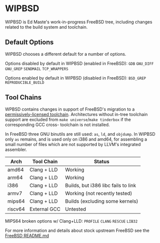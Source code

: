 WIPBSD
======

WIPBSD is Ed Maste's work-in-progress FreeBSD tree, including changes
related to the build system and toolchain.

Default Options
---------------
WIPBSD chooses a different default for a number of options.

Options disabled by default in WIPBSD (enabled in FreeBSD):
    `GDB` `GNU_DIFF` `GNU_GREP` `SENDMAIL` `TCP_WRAPPERS`

Options enabled by default in WIPBSD (disabled in FreeBSD):
   `BSD_GREP` `REPRODUCIBLE_BUILD`

Tool Chains
-----------
WPBSD contains changes in support of FreeBSD's migration to a
[permissively-licensed toolchain](https://wiki.freebsd.org/GPLinBase).
Architectures without in-tree toolchain support are excluded from
`make universe`/`make tinderbox` if the corresponding GCC cross-
toolchain is not installed.

In FreeBSD three GNU binutils are still used: `as`, `ld`, and `objdump`.
In WIPBSD only `as` remains, and is used only on i386 and amd64, for
assembling a small number of files which are not supported by LLVM's
integrated assembler.

| Arch    | Tool Chain   | Status                              |
| ------- | ------------ | --------                            |
| amd64   | Clang + LLD  | Working                             |
| arm64   | Clang + LLD  | Working                             |
| i386    | Clang + LLD  | Builds, but i386 libc fails to link |
| armv7   | Clang + LLD  | Working (not recently tested)       |
| mips64  | Clang + LLD  | Builds (excluding some kernels)     |
| riscv64 | External GCC | Untested                            |

MIPS64 broken options w/ Clang+LLD:
    `PROFILE` `CLANG` `RESCUE` `LIB32`

For more information and details about stock upstream FreeBSD see the
[FreeBSD README.md](https://github.com/freebsd/freebsd/blob/master/README.md)
